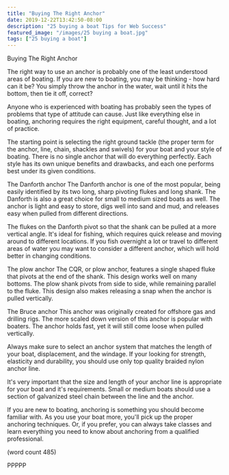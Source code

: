```yaml
---
title: "Buying The Right Anchor"
date: 2019-12-22T13:42:50-08:00
description: "25 buying a boat Tips for Web Success"
featured_image: "/images/25 buying a boat.jpg"
tags: ["25 buying a boat"]
---
```


Buying The Right Anchor

The right way to use an anchor is probably one of the
least understood areas of boating.  If you are new to
boating, you may be thinking - how hard can it be?  You
simply throw the anchor in the water, wait until it
hits the bottom, then tie it off, correct?

Anyone who is experienced with boating has probably 
seen the types of problems that type of attitude can
cause.  Just like everything else in boating, anchoring
requires the right equipment, careful thought, and a 
lot of practice.  

The starting point is selecting the right ground 
tackle (the proper term for the anchor, line, chain,
shackles and swivels) for your boat and your style
of boating.  There is no single anchor that will do
everything perfectly.  Each style has its own unique
benefits and drawbacks, and each one performs best
under its given conditions.

The Danforth anchor
The Danforth anchor is one of the most popular, 
being easily identified by its two long, sharp
pivoting flukes and long shank.  The Danforth is 
also a great choice for small to medium sized boats
as well.  The anchor is light and easy to store, 
digs well into sand and mud, and releases easy when
pulled from different directions. 

The flukes on the Danforth pivot so that the shank
can be pulled at a more vertical angle.  It's ideal
for fishing, which requires quick release and moving
around to different locations.  If you fish overnight
a lot or travel to different areas of water you may
want to consider a different anchor, which will 
hold better in changing conditions.

The plow anchor
The CQR, or plow anchor, features a single shaped 
fluke that pivots at the end of the shank.  This
design works well on many bottoms.  The plow shank
pivots from side to side, while remaining parallel
to the fluke.  This design also makes releasing a 
snap when the anchor is pulled vertically.

The Bruce anchor
This anchor was originally created for offshore gas
and drilling rigs.  The more scaled down version 
of this anchor is popular with boaters.  The anchor
holds fast, yet it will still come loose when 
pulled vertically.

Always make sure to select an anchor system that
matches the length of your boat, displacement, and
the windage.  If your looking for strength, elasticity
and durability, you should use only top quality
braided nylon anchor line.

It's very important that the size and length of 
your anchor line is appropriate for your boat and
it's requirements.  Small or medium boats should use
a section of galvanized steel chain between the 
line and the anchor.

If you are new to boating, anchoring is something
you should become familiar with.  As you use your 
boat more, you'll pick up the proper anchoring 
techniques.  Or, if you prefer, you can always take
classes and learn everything you need to know about
anchoring from a qualified professional.

(word count 485)

PPPPP
